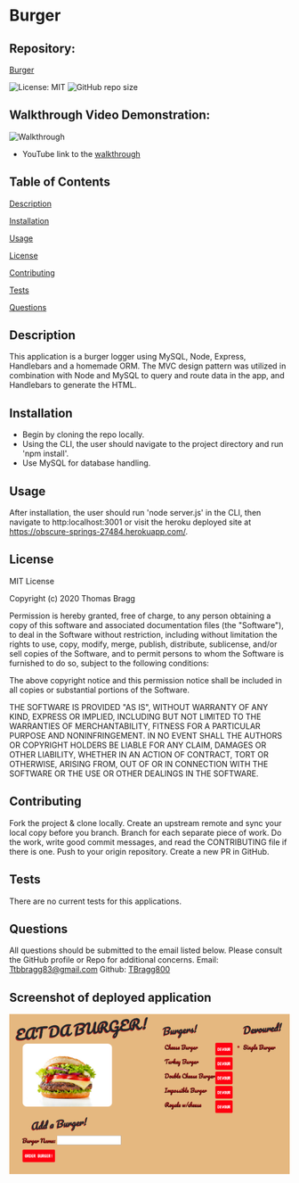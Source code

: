 # Burger

##  Repository: 
[Burger](https://github.com/TBragg800/Burger)

![License: MIT](https://img.shields.io/badge/License-MIT-brightgreen.svg)
![GitHub repo size](https://img.shields.io/github/repo-size/TBragg800/Burger)

## Walkthrough Video Demonstration: 
![Walkthrough](./public/assets/Eat-Da-Burger.gif)
* YouTube link to the 
[walkthrough](https://www.youtube.com/watch?v=2mkkN3ztXl8&feature=youtu.be)

## Table of Contents
  [Description](#Description)

  [Installation](#Installation)

  [Usage](#Usage)

  [License](#License)

  [Contributing](#Contributing)

  [Tests](#Tests)

  [Questions](#Questions)
  
## Description
  This application is a burger logger using MySQL, Node, Express, Handlebars and a homemade ORM. The MVC design pattern was utilized in combination with Node and MySQL to query and route data in the app, and Handlebars to generate the HTML.

## Installation
* Begin by cloning the repo locally.
* Using the CLI, the user should navigate to the project directory and run 'npm install'.
* Use MySQL for database handling.

## Usage
 After installation, the user should run 'node server.js' in the CLI, then navigate to http:localhost:3001 or visit the heroku deployed site at https://obscure-springs-27484.herokuapp.com/.


## License
  MIT License

Copyright (c) 2020 Thomas Bragg

Permission is hereby granted, free of charge, to any person obtaining a copy
of this software and associated documentation files (the "Software"), to deal
in the Software without restriction, including without limitation the rights
to use, copy, modify, merge, publish, distribute, sublicense, and/or sell
copies of the Software, and to permit persons to whom the Software is
furnished to do so, subject to the following conditions:

The above copyright notice and this permission notice shall be included in all
copies or substantial portions of the Software.

THE SOFTWARE IS PROVIDED "AS IS", WITHOUT WARRANTY OF ANY KIND, EXPRESS OR
IMPLIED, INCLUDING BUT NOT LIMITED TO THE WARRANTIES OF MERCHANTABILITY,
FITNESS FOR A PARTICULAR PURPOSE AND NONINFRINGEMENT. IN NO EVENT SHALL THE
AUTHORS OR COPYRIGHT HOLDERS BE LIABLE FOR ANY CLAIM, DAMAGES OR OTHER
LIABILITY, WHETHER IN AN ACTION OF CONTRACT, TORT OR OTHERWISE, ARISING FROM,
OUT OF OR IN CONNECTION WITH THE SOFTWARE OR THE USE OR OTHER DEALINGS IN THE
SOFTWARE.

## Contributing
  Fork the project & clone locally. Create an upstream remote and sync your local copy before you branch. Branch for each separate piece of work. Do the work, write good commit messages, and read the CONTRIBUTING file if there is one. Push to your origin repository. Create a new PR in GitHub.

## Tests
  There are no current tests for this applications.

## Questions
  All questions should be submitted to the email listed below. Please consult the GitHub profile or Repo for additional concerns. 
  Email: Ttbbragg83@gmail.com
  Github: [TBragg800](http://github.com/TBragg800)

## Screenshot of deployed application
![](./public/assets/Eat-Da-Burger.png)